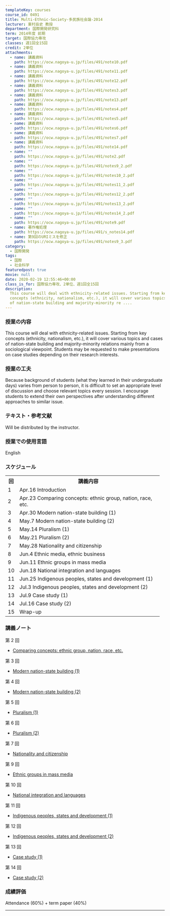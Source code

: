 ```yaml
---
templateKey: courses
course_id: 0491
title: Multi-Ethnic-Society-多民族社会論-2014
lecturer: 東村岳史 教授
department: 国際開発研究科
term: 2014年度 前期
target: 国際協力専攻
classes: 週1回全15回
credit: 2単位
attachments:
  - name: 講義資料
    path: https://ocw.nagoya-u.jp/files/491/note10.pdf
  - name: 講義資料
    path: https://ocw.nagoya-u.jp/files/491/note11.pdf
  - name: 講義資料
    path: https://ocw.nagoya-u.jp/files/491/note12.pdf
  - name: 講義資料
    path: https://ocw.nagoya-u.jp/files/491/notes3.pdf
  - name: 講義資料
    path: https://ocw.nagoya-u.jp/files/491/note13.pdf
  - name: 講義資料
    path: https://ocw.nagoya-u.jp/files/491/notes4.pdf
  - name: 講義資料
    path: https://ocw.nagoya-u.jp/files/491/notes5.pdf
  - name: 講義資料
    path: https://ocw.nagoya-u.jp/files/491/notes6.pdf
  - name: 講義資料
    path: https://ocw.nagoya-u.jp/files/491/notes7.pdf
  - name: 講義資料
    path: https://ocw.nagoya-u.jp/files/491/note14.pdf
  - name: ""
    path: https://ocw.nagoya-u.jp/files/491/note2.pdf
  - name: ""
    path: https://ocw.nagoya-u.jp/files/491/notes9_2.pdf
  - name: ""
    path: https://ocw.nagoya-u.jp/files/491/notes10_2.pdf
  - name: ""
    path: https://ocw.nagoya-u.jp/files/491/notes11_2.pdf
  - name: ""
    path: https://ocw.nagoya-u.jp/files/491/notes12_2.pdf
  - name: ""
    path: https://ocw.nagoya-u.jp/files/491/notes13_2.pdf
  - name: ""
    path: https://ocw.nagoya-u.jp/files/491/notes14_2.pdf
  - name: ""
    path: https://ocw.nagoya-u.jp/files/491/note9.pdf
  - name: 著作権処理
    path: https://ocw.nagoya-u.jp/files/491/s_notes14.pdf
  - name: 第9回のURIミスを修正
    path: https://ocw.nagoya-u.jp/files/491/notes9_3.pdf
category:
  - 国際開発
tags:
  - 国際
  - 社会科学
featuredpost: true
movie: null
date: 2020-02-19 12:55:46+00:00
class_is_for: 国際協力専攻、2単位、週1回全15回
description:
  This course will deal with ethnicity-related issues. Starting from key
  concepts (ethnicity, nationalism, etc.), it will cover various topics and cases
  of nation-state building and majority-minority re ....
---
```


### 授業の内容

This course will deal with ethnicity-related issues. Starting from key concepts (ethnicity, nationalism, etc.), it will cover various topics and cases of nation-state building and majority-minority relations mainly from a sociological viewpoint. Students may be requested to make presentations on case studies depending on their research interests.

### 授業の工夫

Because background of students (what they learned in their undergraduate days) varies from person to person, it is difficult to set an appropriate level of discussion and choose relevant topics every session. I encourage students to extend their own perspectives after understanding different approaches to similar issue.

### テキスト・参考文献

Will be distributed by the instructor.

### 授業での使用言語

English

<h3>スケジュール</h3>
<table class="basic" width="455">
<tr>
<th width="20" class="center">回</th>
<th width="435" class="center">講義内容</th>
</tr>
<tr>
<td width="20" class="center">1</td>
<td width="435">Apr.16 Introduction</td>
</tr>
<tr>
<td width="20" class="center">2</td>
<td width="435">Apr.23 Comparing concepts: ethnic group, nation, race, etc. </td>
</tr>
<tr>
<td width="20" class="center">3</td>
<td width="435">Apr.30 Modern nation-state building (1)</td>
</tr>
<tr>
<td width="20" class="center">4</td>
<td width="435">May.7 Modern nation-state building (2)</td>
</tr>
<tr>
<td width="20" class="center">5</td>
<td width="435">May.14 Pluralism (1)</td>
</tr>
<tr>
<td width="20" class="center">6</td>
<td width="435">May.21 Pluralism (2)</td>
</tr>
<tr>
<td width="20" class="center">7</td>
<td width="435">May.28 Nationality and citizenship</td>
</tr>
<tr>
<td width="20" class="center">8</td>
<td width="435">Jun.4 Ethnic media, ethnic business</td>
</tr>
<tr>
<td width="20" class="center">9</td>
<td width="435">Jun.11 Ethnic groups in mass media</td>
</tr>
<tr>
<td width="20" class="center">10</td>
<td width="435">Jun.18 National integration and languages</td>
</tr>
<tr>
<td width="20" class="center">11</td>
<td width="435">Jun.25 Indigenous peoples, states and development (1)</td>
</tr>
<tr>
<td width="20" class="center">12</td>
<td width="435">Jul.3 Indigenous peoples, states and development (2)</td>
</tr>
<tr>
<td width="20" class="center">13</td>
<td width="435">Jul.9 Case study (1)</td>
</tr>
<tr>
<td width="20" class="center">14</td>
<td width="435">Jul.16 Case study (2)</td>
</tr>
<tr>
<td width="20" class="center">15</td>
<td width="435">Wrap-up</td>
</tr>
</table>

### 講義ノート

第 2 回

- [Comparing concepts: ethnic group, nation, race, etc.](https://ocw.nagoya-u.jp/files/491/note2.pdf)

第 3 回

- [Modern nation-state building (1)](https://ocw.nagoya-u.jp/files/491/notes3.pdf)

第 4 回

- [Modern nation-state building (2)](https://ocw.nagoya-u.jp/files/491/notes4.pdf)

第 5 回

- [Pluralism (1)](https://ocw.nagoya-u.jp/files/491/notes5.pdf)

第 6 回

- [Pluralism (2)](https://ocw.nagoya-u.jp/files/491/notes6.pdf)

第 7 回

- [Nationality and citizenship](https://ocw.nagoya-u.jp/files/491/notes7.pdf)

第 9 回

- [Ethnic groups in mass media](https://ocw.nagoya-u.jp/files/491/notes9_3.pdf)

第 10 回

- [National integration and languages](https://ocw.nagoya-u.jp/files/491/notes10_2.pdf)

第 11 回

- [Indigenous peoples, states and development (1)](https://ocw.nagoya-u.jp/files/491/notes11_2.pdf)

第 12 回

- [Indigenous peoples, states and development (2)](https://ocw.nagoya-u.jp/files/491/notes12_2.pdf)

第 13 回

- [Case study (1)](https://ocw.nagoya-u.jp/files/491/notes13_2.pdf)

第 14 回

- [Case study (2)](https://ocw.nagoya-u.jp/files/491/s_notes14.pdf)

### 成績評価

Attendance (60%) + term paper (40%)

---
